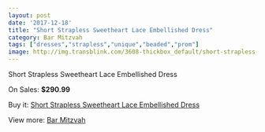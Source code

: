 ```yaml
---
layout: post
date: '2017-12-18'
title: "Short Strapless Sweetheart Lace Embellished Dress"
category: Bar Mitzvah
tags: ["dresses","strapless","unique","beaded","prom"]
image: http://img.transblink.com/3608-thickbox_default/short-strapless-sweetheart-lace-embellished-dress.jpg
---
```

Short Strapless Sweetheart Lace Embellished Dress

On Sales: **$290.99**
<a href="https://www.transblink.com/en/bar-mitzvah/1143-short-strapless-sweetheart-lace-embellished-dress.html"><amp-img layout="responsive" width="600" height="600" src="//img.transblink.com/3608-thickbox_default/short-strapless-sweetheart-lace-embellished-dress.jpg" alt="Short Strapless Sweetheart Lace Embellished Dress 0" /></a>
<a href="https://www.transblink.com/en/bar-mitzvah/1143-short-strapless-sweetheart-lace-embellished-dress.html"><amp-img layout="responsive" width="600" height="600" src="//img.transblink.com/3611-thickbox_default/short-strapless-sweetheart-lace-embellished-dress.jpg" alt="Short Strapless Sweetheart Lace Embellished Dress 1" /></a>
<a href="https://www.transblink.com/en/bar-mitzvah/1143-short-strapless-sweetheart-lace-embellished-dress.html"><amp-img layout="responsive" width="600" height="600" src="//img.transblink.com/3610-thickbox_default/short-strapless-sweetheart-lace-embellished-dress.jpg" alt="Short Strapless Sweetheart Lace Embellished Dress 2" /></a>
<a href="https://www.transblink.com/en/bar-mitzvah/1143-short-strapless-sweetheart-lace-embellished-dress.html"><amp-img layout="responsive" width="600" height="600" src="//img.transblink.com/3609-thickbox_default/short-strapless-sweetheart-lace-embellished-dress.jpg" alt="Short Strapless Sweetheart Lace Embellished Dress 3" /></a>

Buy it: [Short Strapless Sweetheart Lace Embellished Dress](https://www.transblink.com/en/bar-mitzvah/1143-short-strapless-sweetheart-lace-embellished-dress.html "Short Strapless Sweetheart Lace Embellished Dress")

View more: [Bar Mitzvah](https://www.transblink.com/en/2-bar-mitzvah "Bar Mitzvah")